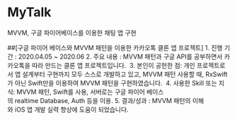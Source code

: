 # MyTalk
MVVM, 구글 파이어베이스를 이용한 채팅 앱 구현


##[구글 파이어 베이스와 MVVM 패턴을 이용한 카카오톡 클론 앱 프로젝트]
1. 진행 기간 : 2020.04.05 ~ 2020.06
2. 주요 내용 : MVVM 패턴과 구글 API를 공부하면서 카카오톡을 따라 만드는 클론 앱 프로젝트입니다. 
3. 본인이 공헌한 점: 개인 프로젝트로서 앱 설계부터 구현까지 모두 스스로 개발하고 있고, MVVM 패턴 사용할 때, RxSwift가 아닌 Swift만을 이용하여 MVVM 패턴을 구현하였습니다. 
4. 사용한 Skill 또는 지식: MVVM 패턴, Swift를 사용, 서버로는 구글 파이어 베이스의 realtime Database, Auth 등을 이용.
5. 결과/성과 : MVVM 패턴의 이해와 iOS 앱 개발 실력 향상에 도움이 되었습니다.
